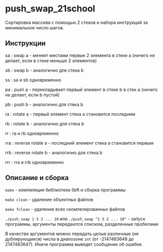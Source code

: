 # push_swap_21school

Сортировка массива с помощью 2 стеков и набора инструкций за минимальное число шагов.

## Инструкции

sa : swap a - меняет местами первые 2 элемента в стеке а (ничего не делает, если в стеке меньше 2 элементов)

sb : swap b - аналогично для стека b

ss : sa и sb одновременно

pa : push a - перекладывает первый элемент в стеке b в стек a (ничего не делает, если b пустой)

pb : push b - аналогично для стека b

ra : rotate a - первый элемент стека a становится последним

rb : rotate b - аналогично для стека b

rr : ra и rb одновременно

rra : reverse rotate a - последний элемент стека a становится первым

rrb : reverse rotate b - аналогично для стека b

rrr : rra и rrb одновременно

## Описание и сборка

```make``` - компиляция библиотеки libft и сборка программы

```make clean``` - удаление объектных файлов

```make fclean``` - удаление всех скомпелированных файлов

```./push_swap 1 5 2 ... 10``` или ```./push_swap "1 5 2 ... 10"``` - запуск программы, аргументы передаются списком, разделенные пробелами

В качестве аргументов можно передать целые различные (не дублирующиеся) числа в диапозоне ```int``` (от -2147483648 до 2147483647). Иначе программа выведет
сообщение об ошибке.
